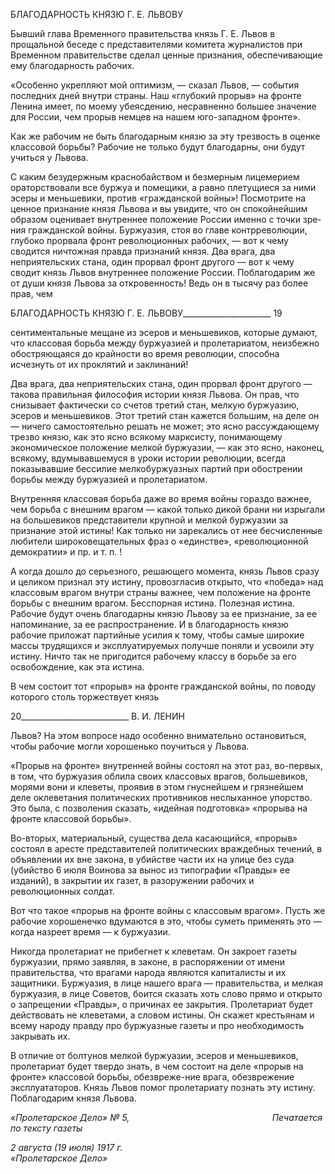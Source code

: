БЛАГОДАРНОСТЬ КНЯЗЮ Г. Е. ЛЬВОВУ

Бывший глава Временного правительства князь Г. Е. Львов в прощальной беседе с представителями комитета журналистов при Временном правительстве сделал ценные признания, обеспечивающие ему благодарность рабочих.

«Особенно укрепляют мой оптимизм, — сказал Львов, — события последних дней внутри страны. Наш «глубокий прорыв» на фронте Ленина имеет, по моему убеясдению, несравненно большее значение для России, чем прорыв немцев на нашем юго-западном фронте».

Как же рабочим не быть благодарным князю за эту трезвость в оценке классовой борьбы? Рабочие не только будут благодарны, они будут учиться у Львова.

С каким безудержным краснобайством и безмерным лицемерием ораторствовали все буржуа и помещики, а равно плетущиеся за ними эсеры и меньшевики, против «граж­данской войны»! Посмотрите на ценное признание князя Львова и вы увидите, что он спокойнейшим образом оценивает внутреннее положение России именно с точки зре­ния гражданской войны. Буржуазия, стоя во главе контрреволюции, глубоко прорвала фронт революционных рабочих, — вот к чему сводится ничтожная правда признаний князя. Два врага, два неприятельских стана, один прорвал фронт другого — вот к чему сводит князь Львов внутреннее положение России. Поблагодарим же от души князя Львова за откровенность! Ведь он в тысячу раз более прав, чем

  

БЛАГОДАРНОСТЬ КНЯЗЮ Г. Е. ЛЬВОВУ______________________ 19

сентиментальные мещане из эсеров и меньшевиков, которые думают, что классовая борьба между буржуазией и пролетариатом, неизбежно обостряющаяся до крайности во время революции, способна исчезнуть от их проклятий и заклинаний!

Два врага, два неприятельских стана, один прорвал фронт другого — такова пра­вильная философия истории князя Львова. Он прав, что снизывает фактически со сче­тов третий стан, мелкую буржуазию, эсеров и меньшевиков. Этот третий стан кажется большим, на деле он — ничего самостоятельно решать не может; это ясно рассуждаю­щему трезво князю, как это ясно всякому марксисту, понимающему экономическое по­ложение мелкой буржуазии, — как это ясно, наконец, всякому, вдумывавшемуся в уро­ки истории революции, всегда показывавшие бессилие мелкобуржуазных партий при обострении борьбы между буржуазией и пролетариатом.

Внутренняя классовая борьба даже во время войны гораздо важнее, чем борьба с внешним врагом — какой только дикой брани ни изрыгали на большевиков представи­тели крупной и мелкой буржуазии за признание этой истины! Как только ни зарекались от нее бесчисленные любители широковещательных фраз о «единстве», «революцион­ной демократии» и пр. и т. п. !

А когда дошло до серьезного, решающего момента, князь Львов сразу и целиком признал эту истину, провозгласив открыто, что «победа» над классовым врагом внутри страны важнее, чем положение на фронте борьбы с внешним врагом. Бесспорная исти­на. Полезная истина. Рабочие будут очень благодарны князю Львову за ее признание, за ее напоминание, за ее распространение. И в благодарность князю рабочие приложат партийные усилия к тому, чтобы самые широкие массы трудящихся и эксплуатируемых получше поняли и усвоили эту истину. Ничто так не пригодится рабочему классу в борьбе за его освобождение, как эта истина.

В чем состоит тот «прорыв» на фронте гражданской войны, по поводу которого столь торжествует князь

  

20___________________________ В. И. ЛЕНИН

Львов? На этом вопросе надо особенно внимательно остановиться, чтобы рабочие мог­ли хорошенько поучиться у Львова.

«Прорыв на фронте» внутренней войны состоял на этот раз, во-первых, в том, что буржуазия облила своих классовых врагов, большевиков, морями вони и клеветы, про­явив в этом гнуснейшем и грязнейшем деле оклеветания политических противников неслыханное упорство. Это была, с позволения сказать, «идейная подготовка» «проры­ва на фронте классовой борьбы».

Во-вторых, материальный, существа дела касающийся, «прорыв» состоял в аресте представителей политических враждебных течений, в объявлении их вне закона, в убийстве части их на улице без суда (убийство 6 июля Воинова за вынос из типографии «Правды» ее изданий), в закрытии их газет, в разоружении рабочих и революционных солдат.

Вот что такое «прорыв на фронте войны с классовым врагом». Пусть же рабочие хо­рошенечко вдумаются в это, чтобы суметь применять это — когда назреет время — к буржуазии.

Никогда пролетариат не прибегнет к клеветам. Он закроет газеты буржуазии, прямо заявляя, в законе, в распоряжении от имени правительства, что врагами народа являют­ся капиталисты и их защитники. Буржуазия, в лице нашего врага — правительства, и мелкая буржуазия, в лице Советов, боится сказать хоть слово прямо и открыто о за­прещении «Правды», о причинах ее закрытия. Пролетариат будет действовать не клеве­тами, а словом истины. Он скажет крестьянам и всему народу правду про буржуазные газеты и про необходимость закрывать их.

В отличие от болтунов мелкой буржуазии, эсеров и меньшевиков, пролетариат будет твердо знать, в чем состоит на деле «прорыв на фронте» классовой борьбы, обезвреже-ние врага, обезврежение эксплуататоров. Князь Львов помог пролетариату познать эту истину. Поблагодарим князя Львова.

_«Пролетарское Дело» № 5,                                                          Печатается по тексту газеты_

_2 августа (19 июля) 1917 г.                                                                  «Пролетарское Дело»_